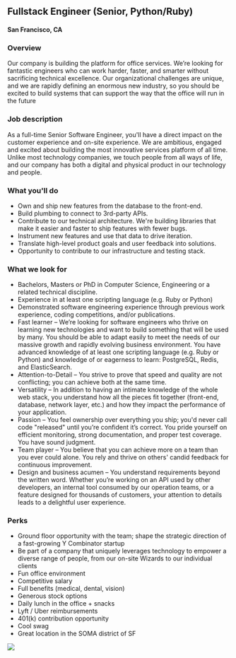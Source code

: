 ## Fullstack Engineer (Senior, Python/Ruby)
#### San Francisco, CA

### Overview
Our company is building the platform for office services. We’re looking for fantastic engineers who can work harder, faster, and smarter without sacrificing technical excellence. Our organizational challenges are unique, and we are rapidly defining an enormous new industry, so you should be excited to build systems that can support the way that the office will run in the future

### Job description
As a full-time Senior Software Engineer, you'll have a direct impact on the customer experience and on-site experience. We are ambitious, engaged and excited about building the most innovative services platform of all time. Unlike most technology companies, we touch people from all ways of life, and our company has both a digital and physical product in our technology and people.

### What you'll do
+ Own and ship new features from the database to the front-end.
+ Build plumbing to connect to 3rd-party APIs.
+ Contribute to our technical architecture.  We're building libraries that make it easier and faster to ship features with fewer bugs.
+ Instrument new features and use that data to drive iteration.
+ Translate high-level product goals and user feedback into solutions.
+ Opportunity to contribute to our infrastructure and testing stack.

### What we look for
+ Bachelors, Masters or PhD in Computer Science, Engineering or a related technical discipline.
+ Experience in at least one scripting language (e.g. Ruby or Python) 
+ Demonstrated software engineering experience through previous work experience, coding competitions, and/or publications.
+ Fast learner – We’re looking for software engineers who thrive on learning new technologies and want to build something that will be used by many. You should be able to adapt easily to meet the needs of our massive growth and rapidly evolving business environment. You have advanced knowledge of at least one scripting language (e.g. Ruby or Python) and knowledge of or eagerness to learn: PostgreSQL, Redis, and ElasticSearch.
+ Attention-to-Detail – You strive to prove that speed and quality are not conflicting; you can achieve both at the same time.
+ Versatility – In addition to having an intimate knowledge of the whole web stack, you understand how all the pieces fit together (front-end, database, network layer, etc.) and how they impact the performance of your application.
+ Passion – You feel ownership over everything you ship; you'd never call code "released" until you’re confident it’s correct. You pride yourself on efficient monitoring, strong documentation, and proper test coverage. You have sound judgment.
+ Team player – You believe that you can achieve more on a team than you ever could alone. You rely and thrive on others' candid feedback for continuous improvement.
+ Design and business acumen – You understand requirements beyond the written word. Whether you’re working on an API used by other developers, an internal tool consumed by our operation teams, or a feature designed for thousands of customers, your attention to details leads to a delightful user experience.

### Perks
+ Ground floor opportunity with the team; shape the strategic direction of a fast-growing Y Combinator startup 
+ Be part of a company that uniquely leverages technology to empower a diverse range of people, from our on-site Wizards to our individual clients 
+ Fun office environment 
+ Competitive salary 
+ Full benefits (medical, dental, vision) 
+ Generous stock options 
+ Daily lunch in the office + snacks 
+ Lyft / Uber reimbursements 
+ 401(k) contribution opportunity 
+ Cool swag 
+ Great location in the SOMA district of SF


[<img src='https://dabuttonfactory.com/button.png?t=Learn+More&f=Calibri-Bold&ts=24&tc=fff&hp=20&vp=8&c=5&bgt=unicolored&bgc=29aafe'>](https://letsrockit.co/job/rwrlbg-fullstack-engineer-senior-ruby-python)
